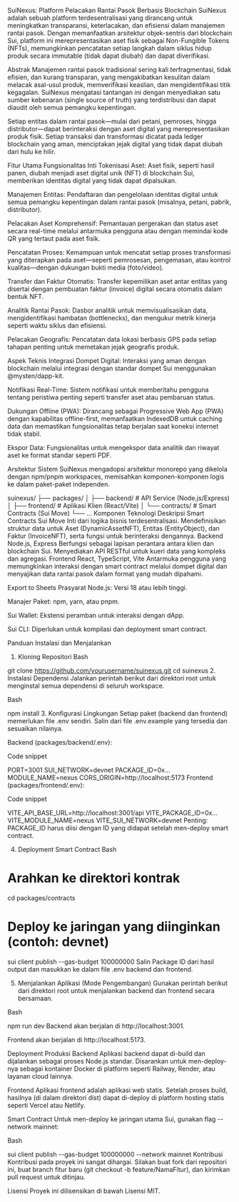 SuiNexus: Platform Pelacakan Rantai Pasok Berbasis Blockchain
SuiNexus adalah sebuah platform terdesentralisasi yang dirancang untuk meningkatkan transparansi, keterlacakan, dan efisiensi dalam manajemen rantai pasok. Dengan memanfaatkan arsitektur objek-sentris dari blockchain Sui, platform ini merepresentasikan aset fisik sebagai Non-Fungible Tokens (NFTs), memungkinkan pencatatan setiap langkah dalam siklus hidup produk secara immutable (tidak dapat diubah) dan dapat diverifikasi.

Abstrak
Manajemen rantai pasok tradisional sering kali terfragmentasi, tidak efisien, dan kurang transparan, yang mengakibatkan kesulitan dalam melacak asal-usul produk, memverifikasi keaslian, dan mengidentifikasi titik kegagalan. SuiNexus mengatasi tantangan ini dengan menyediakan satu sumber kebenaran (single source of truth) yang terdistribusi dan dapat diaudit oleh semua pemangku kepentingan.

Setiap entitas dalam rantai pasok—mulai dari petani, pemroses, hingga distributor—dapat berinteraksi dengan aset digital yang merepresentasikan produk fisik. Setiap transaksi dan transformasi dicatat pada ledger blockchain yang aman, menciptakan jejak digital yang tidak dapat diubah dari hulu ke hilir.

Fitur Utama
Fungsionalitas Inti
Tokenisasi Aset: Aset fisik, seperti hasil panen, diubah menjadi aset digital unik (NFT) di blockchain Sui, memberikan identitas digital yang tidak dapat dipalsukan.

Manajemen Entitas: Pendaftaran dan pengelolaan identitas digital untuk semua pemangku kepentingan dalam rantai pasok (misalnya, petani, pabrik, distributor).

Pelacakan Aset Komprehensif: Pemantauan pergerakan dan status aset secara real-time melalui antarmuka pengguna atau dengan memindai kode QR yang tertaut pada aset fisik.

Pencatatan Proses: Kemampuan untuk mencatat setiap proses transformasi yang diterapkan pada aset—seperti pemrosesan, pengemasan, atau kontrol kualitas—dengan dukungan bukti media (foto/video).

Transfer dan Faktur Otomatis: Transfer kepemilikan aset antar entitas yang disertai dengan pembuatan faktur (invoice) digital secara otomatis dalam bentuk NFT.

Analitik Rantai Pasok: Dasbor analitik untuk memvisualisasikan data, mengidentifikasi hambatan (bottlenecks), dan mengukur metrik kinerja seperti waktu siklus dan efisiensi.

Pelacakan Geografis: Pencatatan data lokasi berbasis GPS pada setiap tahapan penting untuk memetakan jejak geografis produk.

Aspek Teknis
Integrasi Dompet Digital: Interaksi yang aman dengan blockchain melalui integrasi dengan standar dompet Sui menggunakan @mysten/dapp-kit.

Notifikasi Real-Time: Sistem notifikasi untuk memberitahu pengguna tentang peristiwa penting seperti transfer aset atau pembaruan status.

Dukungan Offline (PWA): Dirancang sebagai Progressive Web App (PWA) dengan kapabilitas offline-first, memanfaatkan IndexedDB untuk caching data dan memastikan fungsionalitas tetap berjalan saat koneksi internet tidak stabil.

Ekspor Data: Fungsionalitas untuk mengekspor data analitik dan riwayat aset ke format standar seperti PDF.

Arsitektur Sistem
SuiNexus mengadopsi arsitektur monorepo yang dikelola dengan npm/pnpm workspaces, memisahkan komponen-komponen logis ke dalam paket-paket independen.

suinexus/
├── packages/
│   ├── backend/          # API Service (Node.js/Express)
│   ├── frontend/         # Aplikasi Klien (React/Vite)
│   └── contracts/        # Smart Contracts (Sui Move)
└── ...
Komponen	Teknologi	Deskripsi
Smart Contracts	Sui Move	Inti dari logika bisnis terdesentralisasi. Mendefinisikan struktur data untuk Aset (DynamicAssetNFT), Entitas (EntityObject), dan Faktur (InvoiceNFT), serta fungsi untuk berinteraksi dengannya.
Backend	Node.js, Express	Berfungsi sebagai lapisan perantara antara klien dan blockchain Sui. Menyediakan API RESTful untuk kueri data yang kompleks dan agregasi.
Frontend	React, TypeScript, Vite	Antarmuka pengguna yang memungkinkan interaksi dengan smart contract melalui dompet digital dan menyajikan data rantai pasok dalam format yang mudah dipahami.

Export to Sheets
Prasyarat
Node.js: Versi 18 atau lebih tinggi.

Manajer Paket: npm, yarn, atau pnpm.

Sui Wallet: Ekstensi peramban untuk interaksi dengan dApp.

Sui CLI: Diperlukan untuk kompilasi dan deployment smart contract.

Panduan Instalasi dan Menjalankan
1. Kloning Repositori
Bash

git clone https://github.com/yourusername/suinexus.git
cd suinexus
2. Instalasi Dependensi
Jalankan perintah berikut dari direktori root untuk menginstal semua dependensi di seluruh workspace.

Bash

npm install
3. Konfigurasi Lingkungan
Setiap paket (backend dan frontend) memerlukan file .env sendiri. Salin dari file .env.example yang tersedia dan sesuaikan nilainya.

Backend (packages/backend/.env):

Code snippet

PORT=3001
SUI_NETWORK=devnet
PACKAGE_ID=0x...
MODULE_NAME=nexus
CORS_ORIGIN=http://localhost:5173
Frontend (packages/frontend/.env):

Code snippet

VITE_API_BASE_URL=http://localhost:3001/api
VITE_PACKAGE_ID=0x...
VITE_MODULE_NAME=nexus
VITE_SUI_NETWORK=devnet
Penting: PACKAGE_ID harus diisi dengan ID yang didapat setelah men-deploy smart contract.

4. Deployment Smart Contract
Bash

# Arahkan ke direktori kontrak
cd packages/contracts

# Deploy ke jaringan yang diinginkan (contoh: devnet)
sui client publish --gas-budget 100000000
Salin Package ID dari hasil output dan masukkan ke dalam file .env backend dan frontend.

5. Menjalankan Aplikasi (Mode Pengembangan)
Gunakan perintah berikut dari direktori root untuk menjalankan backend dan frontend secara bersamaan.

Bash

npm run dev
Backend akan berjalan di http://localhost:3001.

Frontend akan berjalan di http://localhost:5173.

Deployment Produksi
Backend
Aplikasi backend dapat di-build dan dijalankan sebagai proses Node.js standar. Disarankan untuk men-deploy-nya sebagai kontainer Docker di platform seperti Railway, Render, atau layanan cloud lainnya.

Frontend
Aplikasi frontend adalah aplikasi web statis. Setelah proses build, hasilnya (di dalam direktori dist) dapat di-deploy di platform hosting statis seperti Vercel atau Netlify.

Smart Contract
Untuk men-deploy ke jaringan utama Sui, gunakan flag --network mainnet:

Bash

sui client publish --gas-budget 100000000 --network mainnet
Kontribusi
Kontribusi pada proyek ini sangat dihargai. Silakan buat fork dari repositori ini, buat branch fitur baru (git checkout -b feature/NamaFitur), dan kirimkan pull request untuk ditinjau.

Lisensi
Proyek ini dilisensikan di bawah Lisensi MIT.
